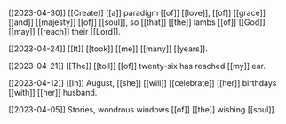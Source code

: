 [[2023-04-30]]
[[Create]] [[a]] paradigm [[of]] [[love]],
[[of]] [[grace]] [[and]] [[majesty]] [[of]] [[soul]],
so [[that]] [[the]] lambs [[of]] [[God]] [[may]] [[reach]] their [[Lord]].

[[2023-04-24]]
[[It]] [[took]] [[me]] [[many]] [[years]].

[[2023-04-21]]
[[The]] [[toll]] [[of]] twenty-six has reached [[my]] ear.

[[2023-04-12]]
[[In]] August, [[she]] [[will]] [[celebrate]] [[her]] birthdays [[with]] [[her]] husband.

[[2023-04-05]]
Stories, wondrous windows [[of]] [[the]] wishing [[soul]].

